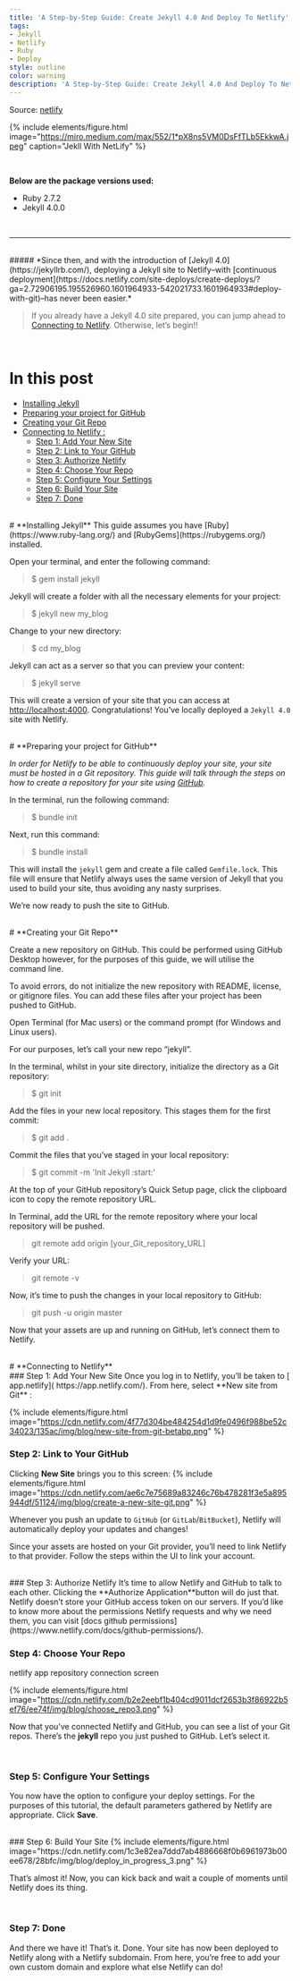 ```yaml
---
title: 'A Step-by-Step Guide: Create Jekyll 4.0 And Deploy To Netlify'
tags:
- Jekyll
- Netlify
- Ruby
- Deploy
style: outline
color: warning
description: 'A Step-by-Step Guide: Create Jekyll 4.0 And Deploy To Netlify'
---
```


Source: [netlify](https://www.netlify.com/topics/tutorials/)

{% include elements/figure.html image="https://miro.medium.com/max/552/1*pX8ns5VM0DsFfTLb5EkkwA.jpeg" caption="Jekll With NetLify" %}

<br />

**Below are the package versions used:**

* Ruby 2.7.2
* Jekyll 4.0.0

<br />

----------

<br />
##### *Since then, and with the introduction of [Jekyll 4.0](https://jekyllrb.com/), deploying a Jekyll site to Netlify–with [continuous deployment](https://docs.netlify.com/site-deploys/create-deploys/?ga=2.72906195.195526960.1601964933-542021733.1601964933#deploy-with-git)–has never been easier.*

<br />

> If you already have a Jekyll 4.0 site prepared, you can jump ahead to [Connecting to Netlify](https://mohammed-basaleh.netlify.app/articles/jekyll-with-netfily#connecting-to-netlify). Otherwise, let’s begin!!

<br>

# In this post 

* [Installing Jekyll](https://mohammed-basaleh.netlify.app/articles/jekyll-with-netfily#installing-jekyll)
* [Preparing your project for GitHub](https://mohammed-basaleh.netlify.app/articles/jekyll-with-netfily#preparing-your-project-for-github)
* [Creating your Git Repo](https://mohammed-basaleh.netlify.app/articles/jekyll-with-netfily#creating-your-git-repo)
* [Connecting to Netlify :](https://mohammed-basaleh.netlify.app/articles/jekyll-with-netfily#connecting-to-netlify)
    * [Step 1: Add Your New Site](https://mohammed-basaleh.netlify.app/articles/jekyll-with-netfily#add-your-new-site)
    * [Step 2: Link to Your GitHub](https://mohammed-basaleh.netlify.app/articles/jekyll-with-netfily#link-to-your-github)
    * [Step 3: Authorize Netlify](https://mohammed-basaleh.netlify.app/articles/jekyll-with-netfily#authorize-netlify)
    * [Step 4: Choose Your Repo](https://mohammed-basaleh.netlify.app/articles/jekyll-with-netfily#choose-your-repo)
    * [Step 5: Configure Your Settings](https://mohammed-basaleh.netlify.app/articles/jekyll-with-netfily#configure-your-settings)
    * [Step 6: Build Your Site](https://mohammed-basaleh.netlify.app/articles/jekyll-with-netfily#build-your-site)
    * [Step 7: Done](https://mohammed-basaleh.netlify.app/articles/jekyll-with-netfily#done)


<br />
# **Installing Jekyll**
This guide assumes you have [Ruby](https://www.ruby-lang.org/) and [RubyGems](https://rubygems.org/) installed.

Open your terminal, and enter the following command:

> $ gem install jekyll

Jekyll will create a folder with all the necessary elements for your project:

> $ jekyll new my_blog

Change to your new directory:

> $ cd my_blog

Jekyll can act as a server so that you can preview your content:

> $ jekyll serve

This will create a version of your site that you can access at [http://localhost:4000](http://localhost:4000). Congratulations! You’ve locally deployed a `Jekyll 4.0` site with Netlify.

<br />
# **Preparing your project for GitHub**

*In order for Netlify to be able to continuously deploy your site, your site must be hosted in a Git repository. This guide will talk through the steps on how to create a repository for your site using [GitHub](https://github.com/).*

In the terminal, run the following command:

> $ bundle init

Next, run this command:

> $ bundle install

This will install the `jekyll` gem and create a file called `Gemfile.lock`. This file will ensure that Netlify always uses the same version of Jekyll that you used to build your site, thus avoiding any nasty surprises.

We’re now ready to push the site to GitHub.

<br>
# **Creating your Git Repo**

Create a new repository on GitHub. This could be performed using GitHub Desktop however, for the purposes of this guide, we will utilise the command line.

To avoid errors, do not initialize the new repository with README, license, or gitignore files. You can add these files after your project has been pushed to GitHub.

Open Terminal (for Mac users) or the command prompt (for Windows and Linux users).

For our purposes, let’s call your new repo “jekyll”.

In the terminal, whilst in your site directory, initialize the directory as a Git repository:

> $ git init

Add the files in your new local repository. This stages them for the first commit:

> $ git add .

Commit the files that you’ve staged in your local repository:

> $ git commit -m 'Init Jekyll :start:'

At the top of your GitHub repository’s Quick Setup page, click the clipboard icon to copy the remote repository URL.

In Terminal, add the URL for the remote repository where your local repository will be pushed.

> git remote add origin [your_Git_repository_URL]

Verify your URL:

> git remote -v

Now, it’s time to push the changes in your local repository to GitHub:

> git push -u origin master

Now that your assets are up and running on GitHub, let’s connect them to Netlify.

<br>
# **Connecting to Netlify**
<br>
### Step 1: Add Your New Site
Once you log in to Netlify, you’ll be taken to [ app.netlify]( https://app.netlify.com/). From here, select **New site from Git** :

{% include elements/figure.html image="https://cdn.netlify.com/4f77d304be484254d1d9fe0496f988be52c34023/135ac/img/blog/new-site-from-git-betabp.png"  %}
<br>

### Step 2: Link to Your GitHub
Clicking **New Site** brings you to this screen:
{% include elements/figure.html image="https://cdn.netlify.com/ae6c7e75689a83246c76b478281f3e5a895944df/51124/img/blog/create-a-new-site-git.png"  %}


Whenever you push an update to `GitHub` (or `GitLab`/`BitBucket`), Netlify will automatically deploy your updates and changes!

Since your assets are hosted on your Git provider, you’ll need to link Netlify to that provider. Follow the steps within the UI to link your account.

<br>
### Step 3: Authorize Netlify
It’s time to allow Netlify and GitHub to talk to each other. Clicking the **Authorize Application**button will do just that. Netlify doesn’t store your GitHub access token on our servers. If you’d like to know more about the permissions Netlify requests and why we need them, you can visit [docs github permissions](https://www.netlify.com/docs/github-permissions/).

<br>

### Step 4: Choose Your Repo
netlify app repository connection screen

{% include elements/figure.html image="https://cdn.netlify.com/b2e2eebf1b404cd9011dcf2653b3f86922b5ef76/ee74f/img/blog/choose_repo3.png"  %}

Now that you’ve connected Netlify and GitHub, you can see a list of your Git repos. There’s the **jekyll** repo you just pushed to GitHub. Let’s select it.

<br>

### Step 5: Configure Your Settings
You now have the option to configure your deploy settings. For the purposes of this tutorial, the default parameters gathered by Netlify are appropriate. Click **Save**.

<br>
### Step 6: Build Your Site
{% include elements/figure.html image="https://cdn.netlify.com/1c3e82ea7ddd7ab4886668f0b6961973b00ee678/28bfc/img/blog/deploy_in_progress_3.png"  %}


That’s almost it! Now, you can kick back and wait a couple of moments until Netlify does its thing.

<br>

### Step 7: Done
And there we have it! That’s it. Done. Your site has now been deployed to Netlify along with a Netlify subdomain. From here, you’re free to add your own custom domain and explore what else Netlify can do!
